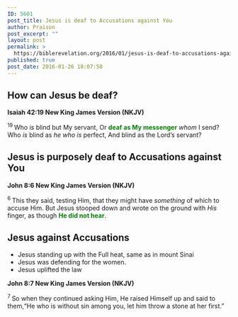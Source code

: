 ```yaml
---
ID: 5601
post_title: Jesus is deaf to Accusations against You
author: Praison
post_excerpt: ""
layout: post
permalink: >
  https://biblerevelation.org/2016/01/jesus-is-deaf-to-accusations-against-you/
published: true
post_date: 2016-01-26 18:07:50
---
```

<h2><strong>How can Jesus be deaf?</strong></h2>
<strong><span class="passage-display-bcv">Isaiah 42:19
</span><span class="passage-display-version">New King James Version (NKJV)</span></strong>
<div class="poetry">
<p class="line"><span id="en-NKJV-18500" class="text Isa-42-19"><sup class="versenum">19 </sup>Who <i>is</i> blind but My servant,</span>
<span class="text Isa-42-19">Or <span style="color: #008000;"><strong>deaf as My messenger</strong></span> <i>whom</i> I send?</span>
<span class="text Isa-42-19">Who <i>is</i> blind as <i>he who is</i> perfect,</span>
<span class="text Isa-42-19">And blind as the <span class="small-caps">Lord</span>’s servant?</span></p>

<h2 class="line"><strong>Jesus is purposely deaf to Accusations against You</strong></h2>
</div>
<strong><span class="passage-display-bcv">John 8:6
</span><span class="passage-display-version">New King James Version (NKJV)</span></strong>

<span id="en-NKJV-26388" class="text John-8-6"><sup class="versenum">6 </sup>This they said, testing Him, that they might have <i>something</i> of which to accuse Him. But Jesus stooped down and wrote on the ground with <i>His</i> finger, as though <span style="color: #008000;"><strong>He did not hear</strong></span>.</span>
<h2><strong>Jesus against Accusations</strong></h2>
<ul>
	<li>Jesus standing up with the Full heat, same as in mount Sinai</li>
	<li>Jesus was defending for the women.</li>
	<li>Jesus uplifted the law</li>
</ul>
<strong><span class="passage-display-bcv">John 8:7
</span><span class="passage-display-version">New King James Version (NKJV)</span></strong>

<span id="en-NKJV-26389" class="text John-8-7"><sup class="versenum">7 </sup>So when they continued asking Him, He raised Himself up and said to them,<span class="woj">“He who is without sin among you, let him throw a stone at her first.”</span></span>